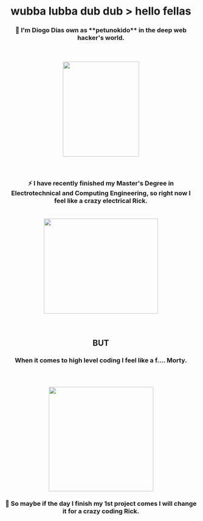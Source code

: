 
<h1 align = "center"> wubba lubba dub dub > hello fellas

<h3 align = "center">🤖 I'm Diogo Dias own as **petunokido** in the deep web hacker's world.

<p><p>
<br/>

<img src ="https://i.giphy.com/media/SvGFA2WF9IP0WjmzvE/giphy.webp" width= "200" height="250px"/></a>

<p><p>
<br/>

<h3 align = "center"> ⚡ I have recently finished my Master's Degree in Electrotechnical and Computing Engineering, so right now I feel like a crazy electrical Rick.

<p><p>
<br/>

<img src = "https://media.giphy.com/media/ZYWv9qRQPomHSmrpGd/giphy.gif" width= "300" height="250px">

<p><p>
<br/>

<h2 align="center"> <p>BUT<p>


<h3 align = "center">  When it comes to high level coding I feel like a f.... Morty.

<p><p>
<br/>

<h3 align = "center">  
<img src = "https://media.giphy.com/media/kc0qZPPoO5AFK7B3xk/giphy.gif" witdh = "250px" height = "275px">

<h3 align = "center"> 📁 So maybe if the day I finish my 1st project comes I will change it for a crazy coding Rick.